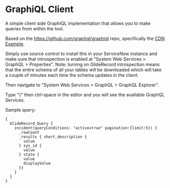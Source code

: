 # GraphiQL Client
A simple client side GraphiQL implementation that allows you to make queries from within the tool.

Based on the https://github.com/graphql/graphiql repo, specifically the [CDN Example](https://github.com/graphql/graphiql/tree/main/examples/graphiql-cdn).

Simply use source control to install this in your ServiceNow instance and make sure that introspection is enabled at "System Web Services > GraphQL > Properties".  Note: turning on GlideRecord introspection means that the entire schema of all your tables will be downloaded which will take a couple of minutes each time the schema updates in the client.

Then navigate to "System Web Services > GraphQL > GraphQL Explorer".

Type "{" then ctrl-space in the editor and you will see the available GraphQL Services.

Sample query:

```
{
  GlideRecord_Query {
    incident(queryConditions: "active=true" pagination:{limit:5}) {
      _rowCount
      _results { short_description {
        value
      } sys_id {
        value
      } state {
        value
        displayValue
      }}
    }
  }
}
```
